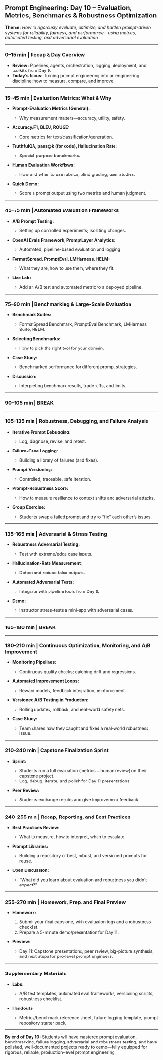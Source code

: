 
## **Prompt Engineering: Day 10 – Evaluation, Metrics, Benchmarks & Robustness Optimization**

**Theme:**
*How to rigorously evaluate, optimize, and harden prompt-driven systems for reliability, fairness, and performance—using metrics, automated testing, and adversarial evaluation.*

---

### **0–15 min | Recap & Day Overview**

* **Review:** Pipelines, agents, orchestration, logging, deployment, and toolkits from Day 9.
* **Today’s focus:** Turning prompt engineering into an engineering discipline: how to measure, compare, and improve.

---

### **15–45 min | Evaluation Metrics: What & Why**

* **Prompt-Evaluation Metrics (General):**

  * Why measurement matters—accuracy, utility, safety.
* **Accuracy/F1, BLEU, ROUGE:**

  * Core metrics for text/classification/generation.
* **TruthfulQA, pass\@k (for code), Hallucination Rate:**

  * Special-purpose benchmarks.
* **Human Evaluation Workflows:**

  * How and when to use rubrics, blind grading, user studies.
* **Quick Demo:**

  * Score a prompt output using two metrics and human judgment.

---

### **45–75 min | Automated Evaluation Frameworks**

* **A/B Prompt Testing:**

  * Setting up controlled experiments; isolating changes.
* **OpenAI Evals Framework, PromptLayer Analytics:**

  * Automated, pipeline-based evaluation and logging.
* **FormatSpread, PromptEval, LMHarness, HELM:**

  * What they are, how to use them, where they fit.
* **Live Lab:**

  * Add an A/B test and automated metric to a deployed pipeline.

---

### **75–90 min | Benchmarking & Large-Scale Evaluation**

* **Benchmark Suites:**

  * FormatSpread Benchmark, PromptEval Benchmark, LMHarness Suite, HELM.
* **Selecting Benchmarks:**

  * How to pick the right tool for your domain.
* **Case Study:**

  * Benchmarked performance for different prompt strategies.
* **Discussion:**

  * Interpreting benchmark results, trade-offs, and limits.

---

### **90–105 min | BREAK**

---

### **105–135 min | Robustness, Debugging, and Failure Analysis**

* **Iterative Prompt Debugging:**

  * Log, diagnose, revise, and retest.
* **Failure-Case Logging:**

  * Building a library of failures (and fixes).
* **Prompt Versioning:**

  * Controlled, traceable, safe iteration.
* **Prompt-Robustness Score:**

  * How to measure resilience to context shifts and adversarial attacks.
* **Group Exercise:**

  * Students swap a failed prompt and try to “fix” each other’s issues.

---

### **135–165 min | Adversarial & Stress Testing**

* **Robustness Adversarial Testing:**

  * Test with extreme/edge case inputs.
* **Hallucination-Rate Measurement:**

  * Detect and reduce false outputs.
* **Automated Adversarial Tests:**

  * Integrate with pipeline tools from Day 9.
* **Demo:**

  * Instructor stress-tests a mini-app with adversarial cases.

---

### **165–180 min | BREAK**

---

### **180–210 min | Continuous Optimization, Monitoring, and A/B Improvement**

* **Monitoring Pipelines:**

  * Continuous quality checks; catching drift and regressions.
* **Automated Improvement Loops:**

  * Reward models, feedback integration, reinforcement.
* **Versioned A/B Testing in Production:**

  * Rolling updates, rollback, and real-world safety nets.
* **Case Study:**

  * Team shares how they caught and fixed a real-world robustness issue.

---

### **210–240 min | Capstone Finalization Sprint**

* **Sprint:**

  * Students run a full evaluation (metrics + human review) on their capstone project.
  * Log, debug, iterate, and polish for Day 11 presentations.
* **Peer Review:**

  * Students exchange results and give improvement feedback.

---

### **240–255 min | Recap, Reporting, and Best Practices**

* **Best Practices Review:**

  * What to measure, how to interpret, when to escalate.
* **Prompt Libraries:**

  * Building a repository of best, robust, and versioned prompts for reuse.
* **Open Discussion:**

  * “What did you learn about evaluation and robustness you didn’t expect?”

---

### **255–270 min | Homework, Prep, and Final Preview**

* **Homework:**

  1. Submit your final capstone, with evaluation logs and a robustness checklist.
  2. Prepare a 5-minute demo/presentation for Day 11.
* **Preview:**

  * Day 11: Capstone presentations, peer review, big-picture synthesis, and next steps for pro-level prompt engineers.

---

### **Supplementary Materials**

* **Labs:**

  * A/B test templates, automated eval frameworks, versioning scripts, robustness checklist.
* **Handouts:**

  * Metrics/benchmark reference sheet, failure logging template, prompt repository starter pack.

---

**By end of Day 10:**
Students will have mastered prompt evaluation, benchmarking, failure logging, adversarial and robustness testing, and have polished, well-documented projects ready to demo—fully equipped for rigorous, reliable, production-level prompt engineering.

